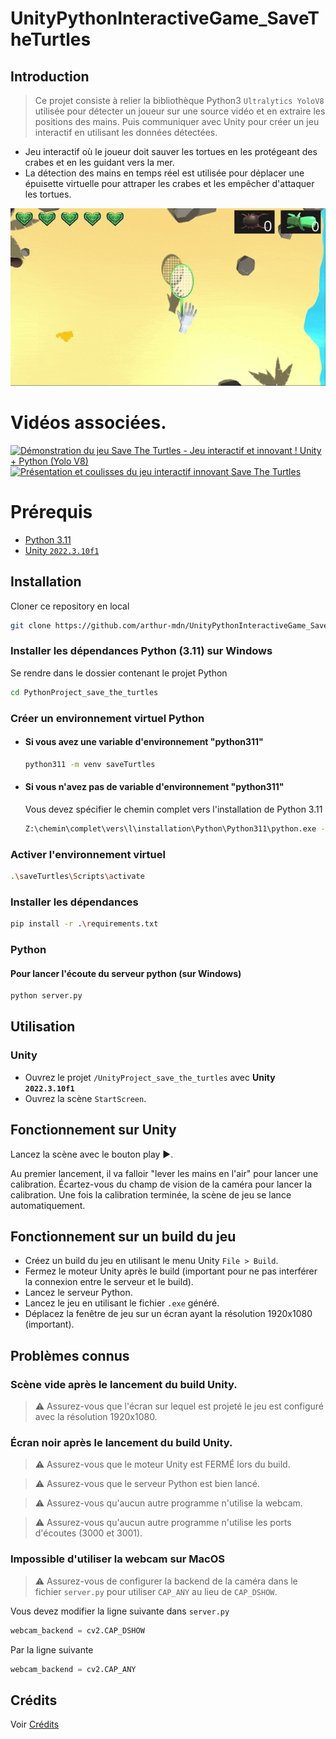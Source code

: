 ﻿# UnityPythonInteractiveGame_SaveTheTurtles

## Introduction
> Ce projet consiste à relier la bibliothèque Python3 `Ultralytics YoloV8` utilisée pour détecter un joueur sur une source vidéo et en extraire les positions des mains. Puis communiquer avec Unity pour créer un jeu interactif en utilisant les données détectées.

- Jeu interactif où le joueur doit sauver les tortues en les protégeant des crabes et en les guidant vers la mer.
- La détection des mains en temps réel est utilisée pour déplacer une épuisette virtuelle pour attraper les crabes et les empêcher d'attaquer les tortues.

![Demonstration](https://github.com/arthur-mdn/UnityPythonInteractiveGame_SaveTheTurtles/blob/main/DemoFiles/demo.gif)

# Vidéos associées.
[![Démonstration du jeu Save The Turtles - Jeu interactif et innovant ! Unity + Python (Yolo V8)](https://img.youtube.com/vi/K8k6RFVC_Io/0.jpg)](https://www.youtube.com/watch?v=K8k6RFVC_Io)
[![Présentation et coulisses du jeu interactif innovant Save The Turtles](https://img.youtube.com/vi/G4kqt2PyODY/0.jpg)](https://www.youtube.com/watch?v=G4kqt2PyODY)

# Prérequis
- [Python 3.11](https://www.python.org/downloads/release/python-3110/)
- [Unity `2022.3.10f1`](https://unity3d.com/fr/get-unity/download/archive)

## Installation
Cloner ce repository en local
```bash
git clone https://github.com/arthur-mdn/UnityPythonInteractiveGame_SaveTheTurtles.git
```
### Installer les dépendances Python (3.11) sur Windows

Se rendre dans le dossier contenant le projet Python
```bash
cd PythonProject_save_the_turtles
```
### Créer un environnement virtuel Python
- #### Si vous avez une variable d'environnement "python311"
    ```bash
    python311 -m venv saveTurtles 
    ```
- #### Si vous n'avez pas de variable d'environnement "python311"
  Vous devez spécifier le chemin complet vers l'installation de Python 3.11
    ```bash
    Z:\chemin\complet\vers\l\installation\Python\Python311\python.exe -m venv saveTurtles
    ```
### Activer l'environnement virtuel
```bash
.\saveTurtles\Scripts\activate
```
### Installer les dépendances
```bash
pip install -r .\requirements.txt
```

### Python
#### Pour lancer l'écoute du serveur python (sur Windows)

```bash
python server.py
```

## Utilisation
### Unity
- Ouvrez le projet `/UnityProject_save_the_turtles` avec **Unity `2022.3.10f1`** 
- Ouvrez la scène `StartScreen`.

## Fonctionnement sur Unity
Lancez la scène avec le bouton play ▶️.

Au premier lancement, il va falloir "lever les mains en l'air" pour lancer une calibration.
Écartez-vous du champ de vision de la caméra pour lancer la calibration.
Une fois la calibration terminée, la scène de jeu se lance automatiquement.

## Fonctionnement sur un build du jeu
- Créez un build du jeu en utilisant le menu Unity `File > Build`.
- Fermez le moteur Unity après le build (important pour ne pas interférer la connexion entre le serveur et le build).
- Lancez le serveur Python.
- Lancez le jeu en utilisant le fichier `.exe` généré.
- Déplacez la fenêtre de jeu sur un écran ayant la résolution 1920x1080 (important).

## Problèmes connus
### Scène vide après le lancement du build Unity.
> ⚠️ Assurez-vous que l'écran sur lequel est projeté le jeu est configuré avec la résolution 1920x1080.
> 
### Écran noir après le lancement du build Unity.
> ⚠️ Assurez-vous que le moteur Unity est FERMÉ lors du build.

> ⚠️ Assurez-vous que le serveur Python est bien lancé.

> ⚠️ Assurez-vous qu'aucun autre programme n'utilise la webcam.

> ⚠️ Assurez-vous qu'aucun autre programme n'utilise les ports d'écoutes (3000 et 3001). 
>
### Impossible d'utiliser la webcam sur MacOS
> ⚠️ Assurez-vous de configurer la backend de la caméra dans le fichier `server.py` pour utiliser `CAP_ANY` au lieu de `CAP_DSHOW`.

Vous devez modifier la ligne suivante dans ``server.py``
```python
webcam_backend = cv2.CAP_DSHOW
```
Par la ligne suivante
```python
webcam_backend = cv2.CAP_ANY
```

## Crédits
Voir [Crédits](https://github.com/arthur-mdn/UnityPythonInteractiveGame_SaveTheTurtles/blob/main/CREDITS.md)